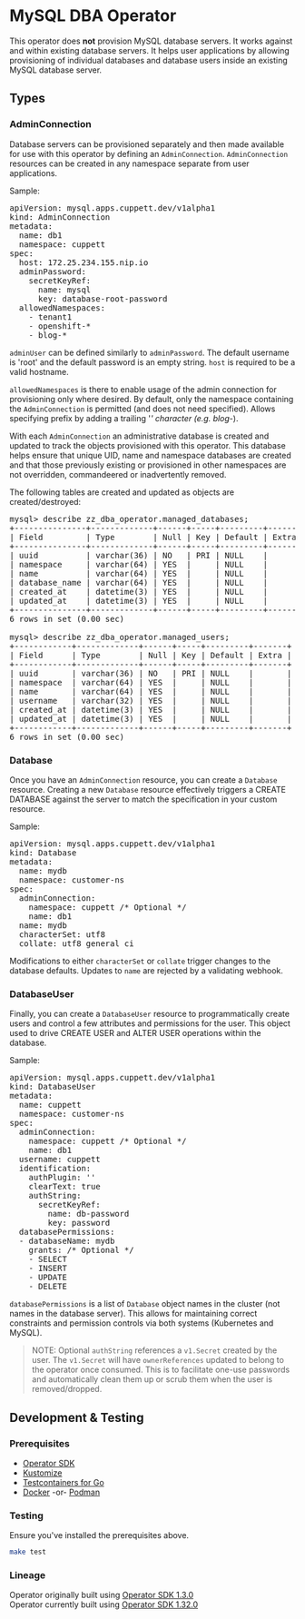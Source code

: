 # MySQL DBA Operator

This operator does **not** provision MySQL database servers.
It works against and within existing database servers.
It helps user applications by allowing provisioning of individual
databases and database users inside an existing MySQL database server.

## Types

### AdminConnection

Database servers can be provisioned separately and then made available
for use with this operator by defining an <code>AdminConnection</code>.
<code>AdminConnection</code> resources can be created in any namespace 
separate from user applications.

Sample:

<pre>
apiVersion: mysql.apps.cuppett.dev/v1alpha1
kind: AdminConnection
metadata:
  name: db1
  namespace: cuppett
spec:
  host: 172.25.234.155.nip.io
  adminPassword:
    secretKeyRef:
      name: mysql
      key: database-root-password
  allowedNamespaces:
    - tenant1
    - openshift-*
    - blog-*
</pre>

<code>adminUser</code> can be defined similarly to <code>adminPassword</code>.
The default username is 'root' and the default password is an empty string.
<code>host</code> is required to be a valid hostname.

<code>allowedNamespaces</code> is there to enable usage of the admin connection for provisioning only where desired.
By default, only the namespace containing the <code>AdminConnection</code> is permitted (and does not need specified).
Allows specifying prefix by adding a trailing '*' character (e.g. blog-*).

With each <code>AdminConnection</code> an administrative database is created and updated to track the objects
provisioned with this operator.
This database helps ensure that unique UID, name and namespace databases are created and that those previously
existing or provisioned in other namespaces are not overridden, commandeered or inadvertently removed.

The following tables are created and updated as objects are created/destroyed:

<pre>
mysql> describe zz_dba_operator.managed_databases;
+---------------+-------------+------+-----+---------+-------+
| Field         | Type        | Null | Key | Default | Extra |
+---------------+-------------+------+-----+---------+-------+
| uuid          | varchar(36) | NO   | PRI | NULL    |       |
| namespace     | varchar(64) | YES  |     | NULL    |       |
| name          | varchar(64) | YES  |     | NULL    |       |
| database_name | varchar(64) | YES  |     | NULL    |       |
| created_at    | datetime(3) | YES  |     | NULL    |       |
| updated_at    | datetime(3) | YES  |     | NULL    |       |
+---------------+-------------+------+-----+---------+-------+
6 rows in set (0.00 sec)

mysql> describe zz_dba_operator.managed_users;
+------------+-------------+------+-----+---------+-------+
| Field      | Type        | Null | Key | Default | Extra |
+------------+-------------+------+-----+---------+-------+
| uuid       | varchar(36) | NO   | PRI | NULL    |       |
| namespace  | varchar(64) | YES  |     | NULL    |       |
| name       | varchar(64) | YES  |     | NULL    |       |
| username   | varchar(32) | YES  |     | NULL    |       |
| created_at | datetime(3) | YES  |     | NULL    |       |
| updated_at | datetime(3) | YES  |     | NULL    |       |
+------------+-------------+------+-----+---------+-------+
6 rows in set (0.00 sec)
</pre>

### Database

Once you have an <code>AdminConnection</code> resource, you can create a <code>Database</code>
resource. Creating a new <code>Database</code> resource effectively triggers a <sql>CREATE DATABASE</sql> 
against the server to match the specification in your custom resource.

Sample:

<pre>
apiVersion: mysql.apps.cuppett.dev/v1alpha1
kind: Database
metadata:
  name: mydb
  namespace: customer-ns
spec:
  adminConnection:
    namespace: cuppett /* Optional */
    name: db1
  name: mydb
  characterSet: utf8
  collate: utf8_general_ci
</pre>

Modifications to either <code>characterSet</code> or <code>collate</code> trigger
changes to the database defaults. 
Updates to <code>name</code> are rejected by a
validating webhook. 

### DatabaseUser

Finally, you can create a <code>DatabaseUser</code> resource to programmatically create
users and control a few attributes and permissions for the user. 
This object used to drive <sql>CREATE USER</sql> and <sql>ALTER USER</sql> operations within
the database.

Sample:
<pre>
apiVersion: mysql.apps.cuppett.dev/v1alpha1
kind: DatabaseUser
metadata:
  name: cuppett
  namespace: customer-ns
spec:
  adminConnection:
    namespace: cuppett /* Optional */
    name: db1
  username: cuppett
  identification:
    authPlugin: ''
    clearText: true
    authString:
      secretKeyRef:
        name: db-password
        key: password
  databasePermissions:
  - databaseName: mydb
    grants: /* Optional */
    - SELECT
    - INSERT
    - UPDATE
    - DELETE
</pre>

<code>databasePermissions</code> is a list of <code>Database</code> object names in the cluster (not names in the database server).
This allows for maintaining correct constraints and permission controls via both systems (Kubernetes and MySQL).

> NOTE: Optional <code>authString</code> references a <code>v1.Secret</code> created by the user.
The <code>v1.Secret</code> will have <code>ownerReferences</code> updated to belong to the operator once consumed.
This is to facilitate one-use passwords and automatically clean them up or scrub them when the user is
removed/dropped.

## Development & Testing

### Prerequisites

* [Operator SDK](https://sdk.operatorframework.io/docs/installation/)
* [Kustomize](https://kubectl.docs.kubernetes.io/installation/kustomize/)
* [Testcontainers for Go](https://golang.testcontainers.org/)
* [Docker](https://docs.docker.com/get-docker/) -or- [Podman](https://podman.io/getting-started/installation)

### Testing

Ensure you've installed the prerequisites above.

```bash
make test
```

### Lineage

Operator originally built using [Operator SDK 1.3.0](https://v1-3-x.sdk.operatorframework.io/)<br />
Operator currently built using [Operator SDK 1.32.0](https://v1-29-x.sdk.operatorframework.io/)
